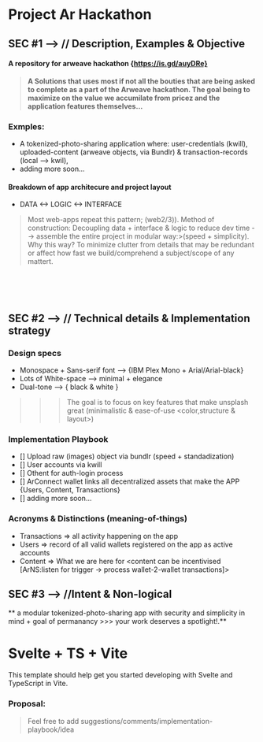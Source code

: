 # Project Ar Hackathon


## SEC #1  --> // Description, Examples & Objective

#### A repository for arweave hackathon {https://is.gd/auyDRe} 
> **A Solutions that uses most if not all the bouties that are being asked 
to complete as a part of the Arweave hackathon. The goal being to maximize
on the value we accumilate from pricez and the application features themselves...**

### Exmples:
- A tokenized-photo-sharing application where: user-credentials (kwill), uploaded-content (arweave objects, via Bundlr) & transaction-records (local --> kwil), 
- adding more soon...


#### Breakdown of app architecure and project layout
*  DATA <-> LOGIC <-> INTERFACE 
> Most web-apps repeat this pattern; (web2/3)). Method of construction: Decoupling data + interface & logic to reduce dev time --> assemble the entire project in modular way:>(speed + simplicity). Why this way? To minimize clutter from details that may be redundant or affect how fast we build/comprehend a subject/scope of any mattert. 



<br>
<br>
<br>

## SEC #2 --> // Technical details & Implementation strategy

### Design specs
* Monospace + Sans-serif font --> {IBM Plex Mono + Arial/Arial-black}
* Lots of White-space --> minimal + elegance
* Dual-tone --> { black & white }
>>> The goal is to focus on key features that make unsplash great (minimalistic & ease-of-use <color,structure & layout>)

### Implementation Playbook
- [] Upload raw (images) object via bundlr (speed + standadization)
- [] User accounts via kwill
- [] Othent for auth-login process 
- [] ArConnect wallet links all decentralized assets that make the APP {Users, Content, Transactions}
- [] adding more soon...


### Acronyms & Distinctions (meaning-of-things)
* Transactions => all activity happening on the app <use ArNS to map activity>
* Users => record of all valid wallets registered on the app as active accounts 
* Content => What we are here for <content can be incentivised [ArNS:listen for trigger -> process wallet-2-wallet transactions]> 


## SEC #3 --> //Intent & Non-logical 

** a modular tokenized-photo-sharing app with security and simplicity in mind + goal of permanancy >>> your work deserves a spotlight!.**

# Svelte + TS + Vite

This template should help get you started developing with Svelte and TypeScript in Vite.

### Proposal: 
> Feel free to add suggestions/comments/implementation-playbook/idea 


